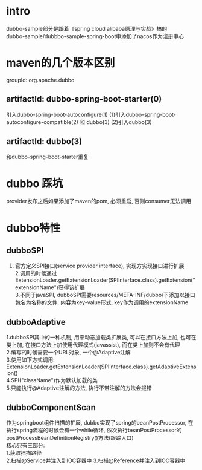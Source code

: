 # intro    
dubbo-sample部分是跟着《spring cloud alibaba原理与实战》搞的     
dubbo-sample/dubbbo-sample-spring-boot中添加了nacos作为注册中心

# maven的几个版本区别
groupId: org.apache.dubbo

## artifactId: dubbo-spring-boot-starter(0)
引入dubbo-spring-boot-autoconfigure(1)
(1)引入dubbo-spring-boot-autoconfigure-compatible(2) 和 dubbo(3)
(2)引入dubbo(3)

## artifactId: dubbo(3)
和dubbo-spring-boot-starter重复

# dubbo 踩坑
provider发布之后如果添加了maven的pom, 必须重启, 否则consumer无法调用

# dubbo特性    
  
## dubboSPI      
1. 官方定义SPI接口(service provider interface), 实现方实现接口进行扩展    
2.调用的时候通过ExtensionLoader.getExtensionLoader(SPIInterface.class).getExtension("extensionName")获得该扩展    
3.不同于javaSPI, dubboSPI需要resources/META-INF/dubbo/下添加以接口包名为名称的文件, 内容为key-value形式, key作为调用的extensionName    
  
## dubboAdaptive  
1.dubboSPI其中的一种机制, 用来动态加载类扩展类, 可以在接口方法上加, 也可在类上加, 在接口方法上加使用代理模式(javassist), 而在类上加则不会有代理  
2.编写的时候需要一个URL对象, 一个@Adaptive注解  
3.使用如下方式调用: ExtensionLoader.getExtensionLoader(SPIInterface.class).getAdaptiveExtension()  
4.SPI("className")作为默认加载的类  
5.只能执行@Adaptive注解的方法, 执行不带注解的方法会报错  
  
## dubboComponentScan    
作为springboot组件扫描的扩展, dubbo实现了spring的beanPostProcessor, 在执行spring流程的时候会有一个while循环, 依次执行beanPostProcessor的postProcessBeanDefinitionRegistry()方法(跟踪入口)  
核心只有三部分:  
1.获取扫描路径    
2.扫描@Service并注入到IOC容器中 
3.扫描@Reference并注入到IOC容器中   
